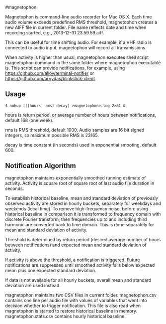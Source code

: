 #magnetophon

Magnetophon is command-line audio recorder for Mac OS X. Each time audio volume exceeds
predefined RMS threshold, magnetophon creates a new AIFF file in current folder. File name
reflects date and time when recording started, e.g., 2013-12-31 23.59.59.aiff.

This can be useful for time shifting audio. For example, if a VHF radio is connected to
audio input, magnetophon will record all transmissions.

When activity is higher than usual, magnetophon executes shell script magnetophon.command
in the same folder where magnetophon executable is. This script can provide notifications,
for example, using https://github.com/alloy/terminal-notifier or 
https://github.com/arvydas/blinkstick-client.

## Usage

```
$ nohup [[[hours] rms] decay] >magnetophone.log 2>&1 &
```
hours is return period, or average number of hours between notifications, default 168 
(one week).

rms is RMS threshold, default 1000. Audio samples are 16 bit signed integers, so maximum
possible RMS is 23165.

decay is time constant (in seconds) used in exponential smooting, default 600. 

## Notification Algorithm

magnetophon maintains exponentially smoothed running estimate of activity. Activity is
square root of square root of last audio file duration in seconds.

To establish historical baseline, mean and standard deviation of previously observed 
activity are stored in hourly buckets, separately for weekdays and weekends (local time).
To remove high-frequency noise, before using historical baseline in comparison it is
transformed to frequency domain with discrete Fourier transform, then frequencies
up to and including third harmonic are converted back to time domain. This is done 
separately for mean and standard deviation of activity.

Threshold is determined by return period (desired average number of hours between 
notifications) and expected mean and standard deviation of activity.

If activity is above the threshold, a notification is triggered. Future notifications are
suppressed until smoothed activity falls below expected mean plus one expected standard
deviation. 

If data is not available for all hourly buckets, overall mean and standard deviation are 
used instead.

magnetophon maintains two CSV files in current folder. magnetophon.csv contains one line
per audio file with values of variables that went into decision whether to trigger 
notification. This file is also read when magnetophon is started to restore historical
baseline in memory. magnetophon.stats.csv contains hourly historical baseline.